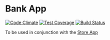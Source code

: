 # Bank App

[![Code Climate](https://codeclimate.com/github/jvnill/bank/badges/gpa.svg)](https://codeclimate.com/github/jvnill/bank)
[![Test Coverage](https://codeclimate.com/github/jvnill/bank/badges/coverage.svg)](https://codeclimate.com/github/jvnill/bank)
[![Build Status](https://travis-ci.org/jvnill/bank.svg?branch=master)](https://travis-ci.org/jvnill/bank)

To be used in conjunction with the [Store App](https://github.com/jvnill/store)
